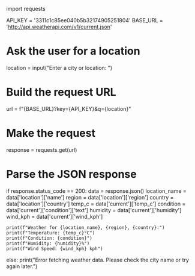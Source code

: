 import requests

API_KEY = '3311c1c85ee040b5b32174905251804'
BASE_URL = 'http://api.weatherapi.com/v1/current.json'

# Ask the user for a location
location = input("Enter a city or location: ")

# Build the request URL
url = f"{BASE_URL}?key={API_KEY}&q={location}"

# Make the request
response = requests.get(url)

# Parse the JSON response
if response.status_code == 200:
    data = response.json()
    location_name = data['location']['name']
    region = data['location']['region']
    country = data['location']['country']
    temp_c = data['current']['temp_c']
    condition = data['current']['condition']['text']
    humidity = data['current']['humidity']
    wind_kph = data['current']['wind_kph']

    print(f"Weather for {location_name}, {region}, {country}:")
    print(f"Temperature: {temp_c}°C")
    print(f"Condition: {condition}")
    print(f"Humidity: {humidity}%")
    print(f"Wind Speed: {wind_kph} kph")

else:
    print("Error fetching weather data. Please check the city name or try again later.")

